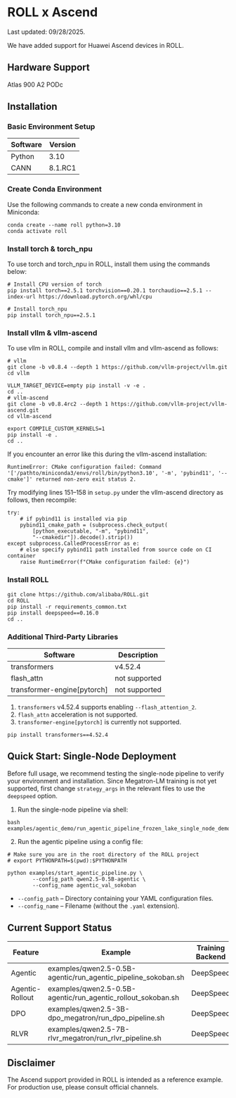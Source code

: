 # ROLL x Ascend

Last updated: 09/28/2025.

We have added support for Huawei Ascend devices in ROLL.

## Hardware Support

Atlas 900 A2 PODc

## Installation

### Basic Environment Setup

| Software | Version |
| -------- | ------- |
| Python   | 3.10    |
| CANN     | 8.1.RC1 |

### Create Conda Environment

Use the following commands to create a new conda environment in Miniconda:

```
conda create --name roll python=3.10
conda activate roll
```

### Install torch & torch_npu

To use torch and torch_npu in ROLL, install them using the commands below:

```
# Install CPU version of torch
pip install torch==2.5.1 torchvision==0.20.1 torchaudio==2.5.1 --index-url https://download.pytorch.org/whl/cpu

# Install torch_npu
pip install torch_npu==2.5.1
```

### Install vllm & vllm-ascend

To use vllm in ROLL, compile and install vllm and vllm-ascend as follows:

```
# vllm
git clone -b v0.8.4 --depth 1 https://github.com/vllm-project/vllm.git
cd vllm

VLLM_TARGET_DEVICE=empty pip install -v -e .
cd ..
# vllm-ascend
git clone -b v0.8.4rc2 --depth 1 https://github.com/vllm-project/vllm-ascend.git
cd vllm-ascend

export COMPILE_CUSTOM_KERNELS=1
pip install -e .
cd ..
```

If you encounter an error like this during the vllm-ascend installation:

```
RuntimeError: CMake configuration failed: Command '['/pathto/miniconda3/envs/roll/bin/python3.10', '-m', 'pybind11', '--cmake']' returned non-zero exit status 2.
```

Try modifying lines 151–158 in `setup.py` under the vllm-ascend directory as follows, then recompile:

```
try:
    # if pybind11 is installed via pip
    pybind11_cmake_path = (subprocess.check_output(
        [python_executable, "-m", "pybind11",
        "--cmakedir"]).decode().strip())
except subprocess.CalledProcessError as e:
    # else specify pybind11 path installed from source code on CI container
    raise RuntimeError(f"CMake configuration failed: {e}")
```

### Install ROLL

```
git clone https://github.com/alibaba/ROLL.git
cd ROLL
pip install -r requirements_common.txt
pip install deepspeed==0.16.0
cd ..
```

### Additional Third-Party Libraries

| Software                    | Description   |
| --------------------------- | ------------- |
| transformers                | v4.52.4       |
| flash_attn                  | not supported |
| transformer-engine[pytorch] | not supported |

1. `transformers` v4.52.4 supports enabling `--flash_attention_2`.
2. `flash_attn` acceleration is not supported.
3. `transformer-engine[pytorch]` is currently not supported.

```
pip install transformers==4.52.4
```

## Quick Start: Single-Node Deployment

Before full usage, we recommend testing the single-node pipeline to verify your environment and installation.
Since Megatron-LM training is not yet supported, first change `strategy_args` in the relevant files to use the `deepspeed` option.

1. Run the single-node pipeline via shell:

```
bash examples/agentic_demo/run_agentic_pipeline_frozen_lake_single_node_demo.sh  
```

2. Run the agentic pipeline using a config file:

```
# Make sure you are in the root directory of the ROLL project
# export PYTHONPATH=$(pwd):$PYTHONPATH

python examples/start_agentic_pipeline.py \
        --config_path qwen2.5-0.5B-agentic \
        --config_name agentic_val_sokoban
```

- `--config_path` – Directory containing your YAML configuration files.
- `--config_name` – Filename (without the `.yaml` extension).

## Current Support Status

| Feature         | Example                                                      | Training Backend | Inference Backend | Hardware          |
| --------------- | ------------------------------------------------------------ | ---------------- | ----------------- | ----------------- |
| Agentic         | examples/qwen2.5-0.5B-agentic/run_agentic_pipeline_sokoban.sh | DeepSpeed        | vLLM              | Atlas 900 A2 PODc |
| Agentic-Rollout | examples/qwen2.5-0.5B-agentic/run_agentic_rollout_sokoban.sh | DeepSpeed        | vLLM              | Atlas 900 A2 PODc |
| DPO             | examples/qwen2.5-3B-dpo_megatron/run_dpo_pipeline.sh         | DeepSpeed        | vLLM              | Atlas 900 A2 PODc |
| RLVR            | examples/qwen2.5-7B-rlvr_megatron/run_rlvr_pipeline.sh       | DeepSpeed        | vLLM              | Atlas 900 A2 PODc |

## Disclaimer

The Ascend support provided in ROLL is intended as a reference example. For production use, please consult official channels.